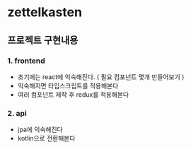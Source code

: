 # zettelkasten
## 프로젝트 구현내용
### 1. frontend
- 초기에는 react에 익숙해진다. ( 필요 컴포넌트 몇개 만들어보기 )
- 익숙해지면 타입스크립트를 적용해본다
- 여러 컴포넌트 제작 후 redux를 적용해본다
### 2. api
- jpa에 익숙해진다
- kotlin으로 전환해본다